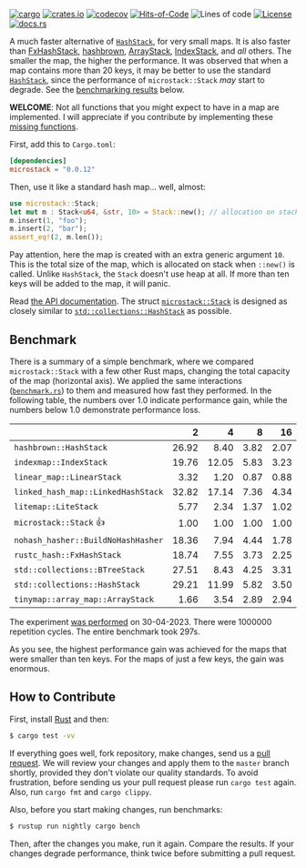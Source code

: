 [![cargo](https://github.com/yegor256/microstack/actions/workflows/cargo.yml/badge.svg)](https://github.com/yegor256/microstack/actions/workflows/cargo.yml)
[![crates.io](https://img.shields.io/crates/v/microstack.svg)](https://crates.io/crates/microstack)
[![codecov](https://codecov.io/gh/yegor256/microstack/branch/master/graph/badge.svg)](https://codecov.io/gh/yegor256/microstack)
[![Hits-of-Code](https://hitsofcode.com/github/yegor256/microstack)](https://hitsofcode.com/view/github/yegor256/microstack)
![Lines of code](https://img.shields.io/tokei/lines/github/yegor256/microstack)
[![License](https://img.shields.io/badge/license-MIT-green.svg)](https://github.com/yegor256/microstack/blob/master/LICENSE.txt)
[![docs.rs](https://img.shields.io/docsrs/microstack)](https://docs.rs/microstack/latest/microstack/)

A much faster alternative of [`HashStack`](https://doc.rust-lang.org/std/collections/struct.HashStack.html), 
for very small maps. 
It is also faster than
[FxHashStack](https://github.com/rust-lang/rustc-hash),
[hashbrown](https://github.com/rust-lang/hashbrown),
[ArrayStack](https://github.com/robjtede/tinymap),
[IndexStack](https://crates.io/crates/indexmap),
and _all_ others.
The smaller the map, the higher the performance. 
It was observed that when a map contains more than 20 keys, it may be better to use the standard 
[`HashStack`](https://doc.rust-lang.org/std/collections/struct.HashStack.html), since
the performance of `microstack::Stack` _may_ start to degrade. 
See the [benchmarking results](#benchmark) below.

**WELCOME**: 
Not all functions that you might expect to have in a map are implemented. 
I will appreciate if you contribute by implementing these 
[missing functions](https://github.com/yegor256/microstack/issues).

First, add this to `Cargo.toml`:

```toml
[dependencies]
microstack = "0.0.12"
```

Then, use it like a standard hash map... well, almost:

```rust
use microstack::Stack;
let mut m : Stack<u64, &str, 10> = Stack::new(); // allocation on stack
m.insert(1, "foo");
m.insert(2, "bar");
assert_eq!(2, m.len());
```

Pay attention, here the map is created with an extra generic argument `10`. This is 
the total size of the map, which is allocated on stack when `::new()` is called. 
Unlike `HashStack`, the `Stack` doesn't use heap at all. If more than ten keys will be
added to the map, it will panic.

Read [the API documentation](https://docs.rs/microstack/latest/microstack/). The struct
[`microstack::Stack`](https://docs.rs/microstack/latest/microstack/struct.Stack.html) is designed as closely similar to 
[`std::collections::HashStack`](https://doc.rust-lang.org/std/collections/struct.HashStack.html) as possible.

## Benchmark

There is a summary of a simple benchmark, where we compared `microstack::Stack` with
a few other Rust maps, changing the total capacity of the map (horizontal axis).
We applied the same interactions 
([`benchmark.rs`](https://github.com/yegor256/microstack/blob/master/tests/benchmark.rs)) 
to them and measured how fast they performed. In the following table, 
the numbers over 1.0 indicate performance gain, 
while the numbers below 1.0 demonstrate performance loss.

<!-- benchmark -->
| | 2 | 4 | 8 | 16 | 32 | 64 | 128 |
| --- | --: | --: | --: | --: | --: | --: | --: |
| `hashbrown::HashStack` | 26.92 | 8.40 | 3.82 | 2.07 | 0.83 | 0.43 | 0.21 |
| `indexmap::IndexStack` | 19.76 | 12.05 | 5.83 | 3.23 | 1.48 | 0.78 | 0.39 |
| `linear_map::LinearStack` | 3.32 | 1.20 | 0.87 | 0.88 | 0.75 | 0.70 | 0.92 |
| `linked_hash_map::LinkedHashStack` | 32.82 | 17.14 | 7.36 | 4.34 | 2.27 | 1.11 | 0.55 |
| `litemap::LiteStack` | 5.77 | 2.34 | 1.37 | 1.02 | 0.61 | 0.42 | 0.27 |
| `microstack::Stack` 👍 | 1.00 | 1.00 | 1.00 | 1.00 | 1.00 | 1.00 | 1.00 |
| `nohash_hasher::BuildNoHashHasher` | 18.36 | 7.94 | 4.44 | 1.78 | 0.78 | 0.42 | 0.20 |
| `rustc_hash::FxHashStack` | 18.74 | 7.55 | 3.73 | 2.25 | 0.78 | 0.39 | 0.19 |
| `std::collections::BTreeStack` | 27.51 | 8.43 | 4.25 | 3.31 | 1.72 | 0.76 | 0.44 |
| `std::collections::HashStack` | 29.21 | 11.99 | 5.82 | 3.50 | 1.61 | 0.90 | 0.42 |
| `tinymap::array_map::ArrayStack` | 1.66 | 3.54 | 2.89 | 2.94 | 2.95 | 3.56 | 3.53 |

The experiment [was performed](https://github.com/yegor256/microstack/actions/workflows/benchmark.yml) on 30-04-2023.
There were 1000000 repetition cycles.
The entire benchmark took 297s.

<!-- benchmark -->

As you see, the highest performance gain was achieved for the maps that were smaller than ten keys.
For the maps of just a few keys, the gain was enormous.

## How to Contribute

First, install [Rust](https://www.rust-lang.org/tools/install) and then:

```bash
$ cargo test -vv
```

If everything goes well, fork repository, make changes, send us a [pull request](https://www.yegor256.com/2014/04/15/github-guidelines.html).
We will review your changes and apply them to the `master` branch shortly,
provided they don't violate our quality standards. To avoid frustration,
before sending us your pull request please run `cargo test` again. Also, 
run `cargo fmt` and `cargo clippy`.

Also, before you start making changes, run benchmarks:

```bash
$ rustup run nightly cargo bench
```

Then, after the changes you make, run it again. Compare the results. If your changes
degrade performance, think twice before submitting a pull request.
